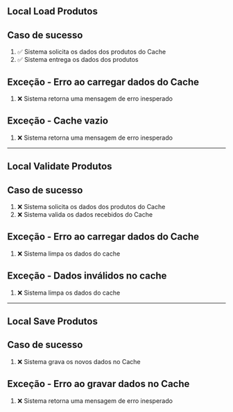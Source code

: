 ## Local Load Produtos

 ## Caso de sucesso
1. ✅ Sistema solicita os dados dos produtos do Cache
2. ✅ Sistema entrega os dados dos produtos

## Exceção - Erro ao carregar dados do Cache
1. ❌ Sistema retorna uma mensagem de erro inesperado

## Exceção - Cache vazio
1. ❌ Sistema retorna uma mensagem de erro inesperado

---

## Local Validate Produtos

## Caso de sucesso
1. ❌ Sistema solicita os dados dos produtos do Cache
2. ❌ Sistema valida os dados recebidos do Cache

## Exceção - Erro ao carregar dados do Cache
1. ❌ Sistema limpa os dados do cache

## Exceção - Dados inválidos no cache
1. ❌ Sistema limpa os dados do cache

---

## Local Save Produtos

## Caso de sucesso
1. ❌ Sistema grava os novos dados no Cache

## Exceção - Erro ao gravar dados no Cache
1. ❌ Sistema retorna uma mensagem de erro inesperado